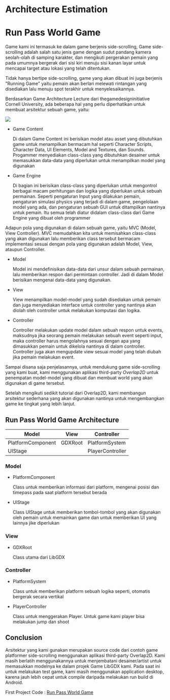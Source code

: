 # Architecture Estimation
# Run Pass World Game

Game kami ini termasuk ke dalam game berjenis side-scrolling, Game side-scrolling adalah salah satu jenis game dengan sudut pandang kamera seolah-olah di samping karakter, dan mengikuti pergerakan pemain yang pada umumnya bergerak dari sisi kiri menuju sisi kanan layar untuk mencapai target atau lokasi yang telah ditentukan.

Tidak hanya bertipe side-scrolling, game yang akan dibuat ini juga berjenis "Running Game" yaitu pemain akan berlari melewati rintangan yang disediakan lalu menuju spot terakhir untuk menyelesaikannya.

Berdasarkan Game Architecture Lecture dari thegamedesigninitiative Cornell University, ada beberapa hal yang perlu diperhatikan untuk membuat arsitektur sebuah game, yaitu:

<img align="middle" src="https://user-images.githubusercontent.com/30854454/31384038-775eda76-ade7-11e7-9664-4e31d5efb7ef.png">

* Game Content

  Di dalam Game Content ini berisikan model atau asset yang dibutuhkan game untuk menampilkan bermacam hal seperti Character Scripts, Character Data, UI Elements, Model and Textures, dan Sounds. Progammer menyediakan class-class yang dibutuhkan desainer untuk memasukkan data-data yang diperlukan untuk menampilkan model yang digunakan
  
* Game Engine

  Di bagian ini berisikan class-class yang diperlukan untuk mengontrol berbagai macam perhitungan dan logika yang diperlukan untuk sebuah permainan. Seperti pengaturan Input yang dilakukan pemain, pengaturan simulasi physics yang terjadi di dalam game, pengelolaan model yang ada, dan pengaturan sebuah GUI untuk ditampilkan nantinya untuk pemain. Itu semua telah diatur didalam class-class dari Game Engine yang dibuat oleh programmer
  
Adapun pola yang digunakan di dalam sebuah game, yaitu MVC (Model, View Controller). MVC memudahkan kita untuk memisahkan class-class yang akan digunakan lalu memberikan class tersebut bermacam implementasi sesuai dengan pola yang digunakan adalah Model, View, ataupun Controller.

* Model

  Model ini mendefinisikan data-data dari unsur dalam sebuah permainan, lalu memberikan respon dari permintaan controller. Jadi di dalam Model berisikan mengenai data-data yang digunakan.
  
* View

  View menampilkan model-model yang sudah disediakan untuk pemain dan juga menyediakan interface untuk controller yang nantinya akan diolah oleh controller untuk melakukan komputasi dan logika.
  
* Controller

  Controller melakukan update model dalam sebuah respon untuk events, maksudnya jika seorang pemain melakukan sebuah event seperti input, maka controller harus mengolahnya sesuai dengan apa yang dimasukkan pemain untuk dikelola nantinya di dalam controller. Controller juga akan mengupdate view sesuai model yang telah diubah jika pemain melakukan event.
  
Sampai disana saja penjelasannya, untuk mendukung game side-scrolling yang kami buat, kami menggunakan aplikasi third-party *Overlap2D* untuk penempatan model-model yang dibuat dan membuat world yang akan digunakan di game tersebut.

Setelah mengikuti sedikit tutorial dari Overlap2D, kami membangun arsitektur sederhana yang akan digunakan nantinya untuk mengembangkan game ke tingkat yang lebih lanjut.

## Run Pass World Game Architecture

| Model | View | Controller |
| ----- | -----|-----      |
|PlatformComponent|GDXRoot|PlatformSystem|
|UIStage||PlayerController|

### Model

* PlatformComponent

  Class untuk memberikan informasi dari platform, mengenai posisi dan timepass pada saat platform tersebut berada
  
* UIStage

  Class UIStage untuk memberikan tombol-tombol yang akan digunakan oleh pemain untuk memainkan game dan untuk memberikan UI yang lainnya jike diperlukan
  
### View

* GDXRoot

  Class utama dari LibGDX
  
### Controller

* PlatformSystem

  Class untuk memberikan platform sebuah logika seperti, otomatis bergerak secara vertikal
  
* PlayerController

  Class untuk menggerakan Player. Untuk game kami player bisa melakukan jump dan shoot
  
  
## Conclusion

Arsitektur yang kami gunakan merupakan source code dari contoh game platformer side-scrolling menggunakan aplikasi third-party Overlap2D. Kami masih berlatih menggunakannya untuk menjembatani desainer/artist untuk memasukkan modelnya ke dalam projek Game LibGDX kami. Pada saat ini untuk melakukan test game, kami masih menggunakan application desktop, karena jauh lebih cepat untuk compile daripada melakukan run build di Android.

First Project Code : [Run Pass World Game](https://github.com/frdiansyah11/RunPassWorld)
